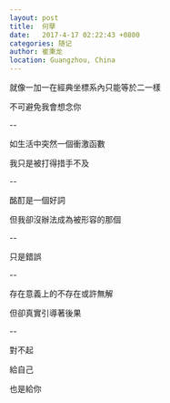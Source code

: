```yaml
---
layout: post
title:  何孽
date:   2017-4-17 02:22:43 +0800
categories: 随记
author: 崔秉龙
location: Guangzhou, China
---
```



















就像一加一在經典坐標系內只能等於二一樣

不可避免我會想念你

--

如生活中突然一個衝激函數

我只是被打得措手不及

--

酩酊是一個好詞

但我卻沒辦法成為被形容的那個

--

只是錯誤

--

存在意義上的不存在或許無解

但卻真實引導著後果

--

對不起

給自己

也是給你